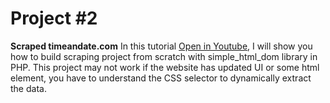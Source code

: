 # Project #2

**Scraped timeandate.com**
In this tutorial [Open in Youtube](https://youtu.be/gi7ubhpuyC4), I will show you how to build scraping project from scratch with simple_html_dom library in PHP. This project may not work if the website has updated UI or some html element, you have to understand the CSS selector to dynamically extract the data.
